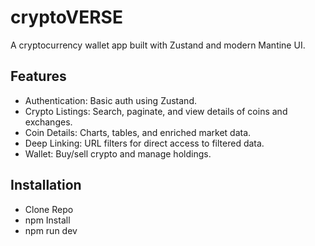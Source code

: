 
# cryptoVERSE

A cryptocurrency wallet app built with Zustand and modern Mantine UI.


## Features

- Authentication: Basic auth using Zustand.
- Crypto Listings: Search, paginate, and view details of coins and exchanges.
- Coin Details: Charts, tables, and enriched market data.
- Deep Linking: URL filters for direct access to filtered data.
- Wallet: Buy/sell crypto and manage holdings.

## Installation
- Clone Repo
- npm Install
- npm run dev

